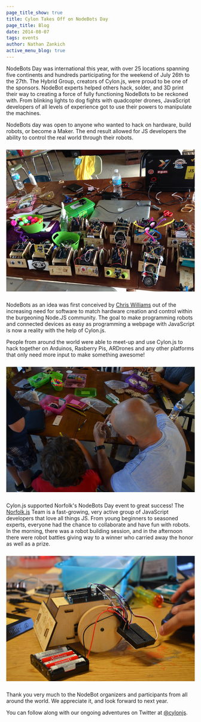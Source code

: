 ```yaml
---
page_title_show: true
title: Cylon Takes Off on NodeBots Day 
page_title: Blog
date: 2014-08-07
tags: events
author: Nathan Zankich
active_menu_blog: true
---
```


NodeBots Day was international this year, with over 25 locations spanning five continents and hundreds participating for the weekend of July 26th to the 27th.
The Hybrid Group, creators of Cylon.js, were proud to be one of the sponsors.
NodeBot experts helped others hack, solder, and 3D print their way to creating a force of fully functioning NodeBots to be reckoned with.
From blinking lights to dog fights with quadcopter drones, JavaScript developers of all levels of experience got to use their powers to manipulate the machines. 

NodeBots day was open to anyone who wanted to hack on hardware, build robots, or become a Maker.
The end result allowed for JS developers the ability to control the real world through their robots.

 <a href="https://www.flickr.com/photos/95914113@N04/14777968481/in/set-72157646023706432"><img src="/images/blog/cylon-nodebots-day-1.jpg" alt="Cylon.js Nodebot" style="margin: 10px 0;"></a>

NodeBots as an idea was first conceived by [Chris Williams](https://twitter.com/voodootikigod) out of the increasing need for software to match hardware creation and control within the burgeoning Node.JS community.
The goal to make programming robots and connected devices as easy as programming a webpage with JavaScript is now a reality with the help of Cylon.js.  

People from around the world were able to meet-up and use Cylon.js to hack together on Arduinos, Rasberry Pis, ARDrones and any other platforms that only need more input to make something awesome!  

<a href="https://www.flickr.com/photos/mtillander/14579874280/in/set-72157645577951488"><img src="/images/blog/cylon-nodebots-day-3.jpg" alt="Cylon.js Nodebots Day 2014" style="margin: 10px 0;"></a>

Cylon.js supported Norfolk's NodeBots Day event to great success!
The [Norfolk.js](http://www.norfolkjs.org/) Team is a fast-growing, very active group of JavaScript developers that love all things JS.
From young beginners to seasoned experts, everyone had the chance to collaborate and have fun with robots.
In the morning, there was a robot building session, and in the afternoon there were robot battles giving way to a winner who carried away the honor as well as a prize.

<a href="https://www.flickr.com/photos/mtillander/14766233882/in/set-72157645577951488"><img src="/images/blog/cylon-nodebots-day-2.jpg" alt="Nodebots day 2014" style="margin: 10px 0;"></a>

Thank you very much to the NodeBot organizers and participants from all around the world.
We appreciate it, and look forward to next year.

You can follow along with our ongoing adventures on Twitter at [@cylonjs](http://twitter.com/cylonjs).
